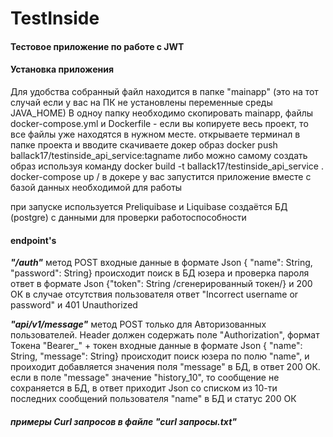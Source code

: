 # TestInside

#### Тестовое приложение по работе с JWT

#### **Установка приложения**

Для удобства собранный файл находится в папке "mainapp" (это на тот случай если у вас на ПК не установлены переменные среды JAVA_HOME)
В одноу папку необходимо скопировать mainapp, файлы docker-compose.yml и Dockerfile - если вы копируете весь проект, то все файлы уже находятся в нужном месте.
открываете терминал в папке проекта и вводите
скачиваете докер образ docker push ballack17/testinside_api_service:tagname
либо можно самому создать образ используя команду docker build -t ballack17/testinside_api_service .
docker-compose up   / в докере у вас запустится приложение вместе с базой данных необходимой для работы

при запуске используется Preliquibase и Liquibase 
создаётся БД (postgre) с данными для проверки работоспособности

#### **endpoint's**

**_"/auth"_** метод POST 
    входные данные в формате Json { "name": String, "password": String}
происходит поиск в БД юзера и проверка пароля
ответ в формате Json {"token": String /сгенерированный токен/} и 200 ОК
в случае отсутствия пользователя ответ "Incorrect username or password" и 401 Unauthorized

**_"api/v1/message"_** метод POST 
только для Авторизованных пользователей. Header должен содержать поле "Authorization", формат Токена "Bearer_" + токен
    входные данные в формате Json { "name": String, "message": String}
происходит поиск юзера по полю "name", и проиходит добавляется значения поля "message" в БД, в ответ 200 ОК. 
если в поле "message" значение "history_10", то сообщение не сохраняется в БД,
в ответ приходит Json со списком из 10-ти последних сообщений пользователя "name" в БД и статус 200 ОК

##### примеры Curl запросов в файле "curl запросы.txt"
